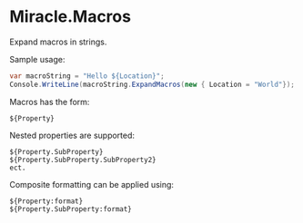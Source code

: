 Miracle.Macros
==============

Expand macros in strings.

Sample usage:
```csharp
var macroString = "Hello ${Location}";
Console.WriteLine(macroString.ExpandMacros(new { Location = "World"});
```

Macros has the form: 
````
${Property}
````

Nested properties are supported:
````
${Property.SubProperty}
${Property.SubProperty.SubProperty2}
ect.
````

Composite formatting can be applied using:
````
${Property:format}
${Property.SubProperty:format}
````
